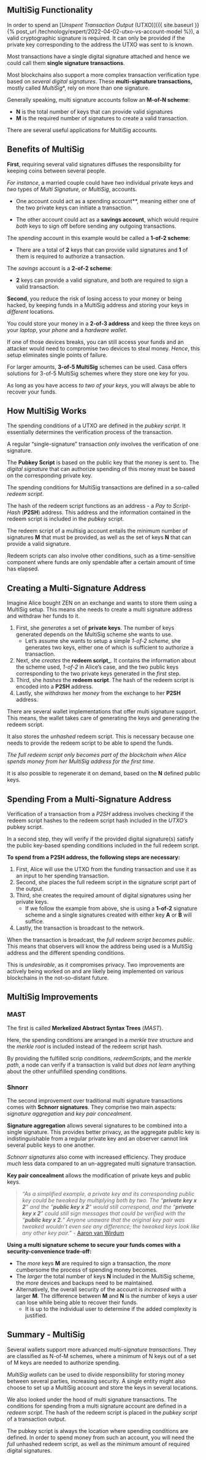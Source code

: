 ﻿

## MultiSig Functionality

In order to spend an [*Unspent Transaction Output* (UTXO)]({{ site.baseurl }}{% post_url /technology/expert/2022-04-02-utxo-vs-account-model %}), a valid cryptographic signature is required. It can only be provided if the private key corresponding to the address the UTXO was sent to is known. 

Most transactions have a single digital signature attached and hence we could call them **single signature transactions**.

Most blockchains also support a more complex transaction verification type based on _several digital signatures_. These **multi-signature transactions,** mostly called *MultiSig**, rely on more than one signature. 

Generally speaking, multi signature accounts follow an **M-of-N scheme**:
- **N** is the total number of keys that can provide valid signatures
- **M** is the required number of signatures to create a valid transaction. 

There are several useful applications for MultiSig accounts.

## Benefits of MultiSig

**First**, requiring several valid signatures diffuses the responsibility for keeping coins between several people. 

_For instance_, a married couple could have _two_ individual private keys and _two_ types of _Multi Signature, or MultiSig_, accounts. 

- One account could act as a spending account**, meaning either one of the two private keys can initiate a transaction. 

- The other account could act as a **savings account**, which would require _both_ keys to sign off before sending any outgoing transactions.

The _spending_ account in this example would be called a **1-of-2 scheme**: 

- There are a total of **2** keys that can provide valid signatures and **1** of them is required to authorize a transaction. 

The _savings_ account is a **2-of-2 scheme**: 
- **2** keys can provide a valid signature, and both are required to sign a valid transaction.

**Second**, you reduce the risk of losing access to your money or being hacked, by keeping funds in a MultiSig address and storing your keys in _different_ locations. 

You could store your money in a **2-of-3 address** and keep the three keys on your _laptop_, your _phone_ and a _hardware wallet_. 

If one of those devices breaks, you can still access your funds and an attacker would need to compromise two devices to steal money. _Hence_, this setup eliminates single points of failure.

For larger amounts, **3-of-5 MultiSig** schemes can be used. Casa offers solutions for 3-of-5 MultiSig schemes where they store one key for you. 

As long as you have access _to two of your keys_, you will always be able to recover your funds.

## How MultiSig Works

The spending conditions of a UTXO are defined in the _pubkey script_. It essentially determines the verification process of the transaction.

A regular “single-signature” transaction _only_ involves the verification of one signature. 

The **Pubkey Script** is based on the public key that the money is sent to. The _digital signature_ that can authorize spending of this money must be based on the corresponding private key.

The spending conditions for MultiSig transactions are defined in a so-called _redeem script_. 

The hash of the redeem script functions as an address - a _Pay to Script-Hash_ (**P2SH**) address. This address and the information contained in the redeem script is included in the _pubkey_ script.

The redeem script of a multisig account entails the minimum number of signatures **M** that must be provided, as well as the set of keys **N** that can provide a valid signature. 

Redeem scripts can also involve other conditions, such as a time-sensitive component where funds are only spendable after a certain amount of time has elapsed.

## Creating a Multi-Signature Address

Imagine Alice bought ZEN on an exchange and wants to store them using a MultiSig setup. This means she needs to create a multi signature address and withdraw her funds to it.

1. First, she _generates_ a set of **private keys**. The number of keys generated depends on the MultiSig scheme she wants to use. 
	- Let’s assume she wants to setup a simple _1-of-2 scheme_, she generates two keys, either one of which is sufficient to authorize a transaction.
2. Next, she _creates_ the **redeem script_**. It contains the information about the scheme used, _1-of-2_ in Alice’s case, and the two public keys corresponding to the two private keys generated in the _first_ step.
3. Third, she _hashes_ the **redeem script**. The hash of the redeem script is encoded into a **P2SH** address.
4. Lastly, she _withdraws_ her _money_ from the exchange to her **P2SH** address.

There are several wallet implementations that offer multi signature support. This means, the wallet takes care of generating the keys and generating the redeem script. 

It also stores the _unhashed_ redeem script. This is necessary because one needs to provide the redeem script to be able to spend the funds. 

_The full redeem script only becomes part of the blockchain when Alice spends money from her MultiSig address for the first time_. 

It is also possible to regenerate it on demand, based on the **N** defined public keys.

## Spending From a Multi-Signature Address

Verification of a transaction from a _P2SH_ address involves checking if the redeem script hashes to the redeem script hash included in the _UTXO’s_ pubkey script. 

In a second step, they will verify if the provided digital signature(s) satisfy the public key-based spending conditions included in the full redeem script.

**To spend from a P2SH address, the following steps are necessary:**

1. First, Alice will use the UTXO from the funding transaction and use it as an input to her spending transaction.
2. Second, she places the full redeem script in the signature script part of the output.
3. Third, she creates the required amount of digital signatures using her private keys. 
	- If we follow the example from above, she is using a **1-of-2** signature scheme and a single signatures created with either key **A** or **B** will suffice.
4. Lastly, the transaction is broadcast to the network.

When the transaction is broadcast, the _full redeem script becomes public_. This means that observers will know the address being used is a MultiSig address and the different spending conditions. 

This is _undesirable_, as it compromises privacy. Two improvements are actively being worked on and are likely being implemented on various blockchains in the not-so-distant future.

## MultiSig Improvements 

### MAST

The first is called **Merkelized Abstract Syntax Trees** (_MAST_). 

Here, the spending conditions are arranged in a _merkle tree_ structure and the _merkle root_ is included instead of the redeem script hash. 

By providing the fulfilled scrip conditions, _redeemScripts_, and the _merkle path_, a node can verify if a transaction is valid but _does not learn_ anything about the other unfulfilled spending conditions.

### Shnorr

The second improvement over traditional multi signature transactions comes with **Schnorr signatures**. They comprise two main aspects: _signature aggregation_ and _key pair concealment_.

**Signature aggregation** allows several signatures to be combined into a single signature. This provides better privacy, as the aggregate public key is indistinguishable from a regular private key and an observer cannot link several public keys to one another. 

_Schnorr signatures_ also come with increased efficiency. They produce _much_ less data compared to an un-aggregated multi signature transaction.

**Key pair concealment** allows the modification of private keys and public keys.

> _“As a simplified example, a private key and its corresponding public key could be tweaked by multiplying both by two. The “**private key x 2**” and the “**public key x 2**” would still correspond, and the “**private key x 2**” could still sign messages that could be verified with the “**public key x 2.**” Anyone unaware that the original key pair was tweaked wouldn’t even see any difference; the tweaked keys look like any other key pair.”_ - [Aaron van Wirdum](https://bitcoinmagazine.com/technical/taproot-coming-what-it-and-how-it-will-benefit-bitcoin)

**Using a multi signature scheme to secure your funds comes with a security-convenience trade-off:**

- The _more_ keys **M** are required to sign a transaction, the _more_ cumbersome the process of spending money becomes.
- The _larger_ the total number of keys **N** included in the MultiSig scheme, the _more_ devices and backups need to be maintained.
- Alternatively, the overall security of the account is _increased_ with a larger **M**. The difference between **M** and **N** is the number of keys a user can lose while being able to recover their funds. 
	- It is up to the individual user to determine if the added complexity is justified.

## Summary - MultiSig

Several wallets support more advanced _multi-signature transactions_. They are classified as N-of-M schemes, where a minimum of N keys out of a set of M keys are needed to authorize spending. 

_MultiSig wallets_ can be used to divide responsibility for storing money between several parties, increasing security. A single entity might also choose to set up a MultiSig account and store the keys in several locations.

We also looked under the hood of multi signature transactions. The conditions for spending from a multi signature account are defined in a _redeem script_. The hash of the redeem script is placed in the _pubkey script_ of a transaction output. 

The pubkey script is always the location where spending conditions are defined. In order to spend money from such an account, you will need the _full_ unhashed redeem script, as well as the minimum amount of required digital signatures.
